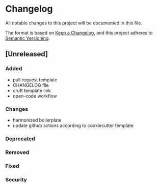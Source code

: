 # Changelog

All notable changes to this project will be documented in this file.

The format is based on [Keep a Changelog](https://keepachangelog.com/en/1.0.0/),
and this project adheres to [Semantic Versioning](https://semver.org/spec/v2.0.0.html).

## [Unreleased]

### Added

- pull request template
- CHANGELOG file
- cruft template link
- open-code workflow

### Changes

- harmonized boilerplate
- update github actions according to cookiecutter template

### Deprecated

### Removed

### Fixed

### Security
